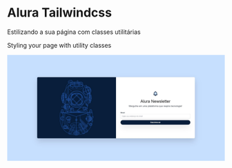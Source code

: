 # Alura Tailwindcss

Estilizando a sua página com classes utilitárias

Styling your page with utility classes

![Projeto](./image/project.jpg)